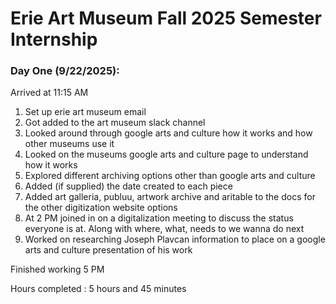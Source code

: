 # Erie Art Museum Fall 2025 Semester Internship 

### Day One (9/22/2025):

Arrived at 11:15 AM

1. Set up erie art museum email
1. Got added to the art museum slack channel
1. Looked around through google arts and culture how it works and how other museums use it
1. Looked on the museums google arts and culture page to understand how it works
1. Explored different archiving options other than google arts and culture
1. Added (if supplied) the date created to each piece
1. Added art galleria, publuu, artwork archive and aritable to the docs for the other digitization website options
1. At 2 PM joined in on a digitalization meeting to discuss the status everyone is at. Along with where, what, needs to we wanna do next
1. Worked on researching Joseph Plavcan information to place on a google arts and culture presentation of his work

Finished working 5 PM

Hours completed : 5 hours and 45 minutes
